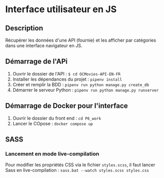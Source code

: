 
# Interface utilisateur en JS 

## Description 

Récupérer les données d'une API (fournie) et les afficher par catégories dans une interface navigateur en JS. 


## Démarrage de l'APi 

1. Ouvrir le dossier de l'API : `$ cd OCMovies-API-EN-FR`
2. Installer les dépendances du projet : `pipenv install` 
3. Créer et remplir la BDD : `pipenv run python manage.py create_db`
4. Démarrer le serveur Python : `pipenv run python manage.py runserver`


## Démarrage de Docker pour l'interface 

1. Ouvrir le dossier du front end : `cd P6_work` 
2. Lancer le COpose : `docker compose up` 


## SASS 

### Lancement en mode live-compilation 

Pour modifier les propriétés CSS via le fichier `styles.scss`, il faut lancer Sass en live-compilation : `sass.bat --watch styles.scss styles.css` 



